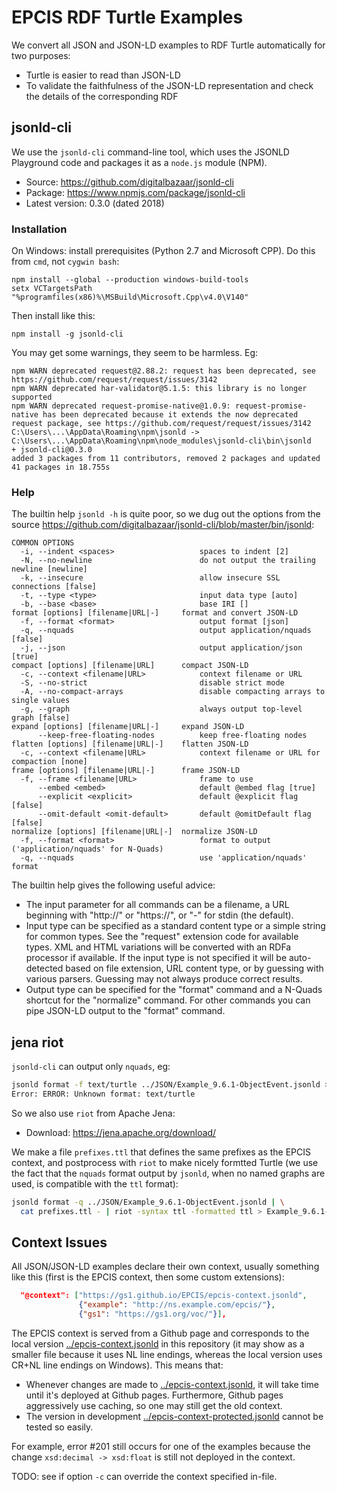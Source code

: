 # EPCIS RDF Turtle Examples

We convert all JSON and JSON-LD examples to RDF Turtle automatically for two purposes:

- Turtle is easier to read than JSON-LD
- To validate the faithfulness of the JSON-LD representation and check the details of the corresponding RDF

## jsonld-cli

We use the `jsonld-cli` command-line tool, which uses the JSONLD Playground code and packages it as a `node.js` module (NPM).
- Source: https://github.com/digitalbazaar/jsonld-cli
- Package: https://www.npmjs.com/package/jsonld-cli
- Latest version: 0.3.0 (dated 2018)

### Installation

On Windows: install prerequisites (Python 2.7 and Microsoft CPP). Do this from `cmd`, not `cygwin bash`:
```
npm install --global --production windows-build-tools
setx VCTargetsPath "%programfiles(x86)%\MSBuild\Microsoft.Cpp\v4.0\V140"
```

Then install like this:
```
npm install -g jsonld-cli
```

You may get some warnings, they seem to be harmless. Eg:
```
npm WARN deprecated request@2.88.2: request has been deprecated, see https://github.com/request/request/issues/3142
npm WARN deprecated har-validator@5.1.5: this library is no longer supported
npm WARN deprecated request-promise-native@1.0.9: request-promise-native has been deprecated because it extends the now deprecated request package, see https://github.com/request/request/issues/3142
C:\Users\...\AppData\Roaming\npm\jsonld -> C:\Users\...\AppData\Roaming\npm\node_modules\jsonld-cli\bin\jsonld
+ jsonld-cli@0.3.0
added 3 packages from 11 contributors, removed 2 packages and updated 41 packages in 18.755s
```

### Help

The builtin help `jsonld -h` is quite poor, so we dug out the options from the source https://github.com/digitalbazaar/jsonld-cli/blob/master/bin/jsonld:
```
COMMON OPTIONS
  -i, --indent <spaces>                   spaces to indent [2]
  -N, --no-newline                        do not output the trailing newline [newline]
  -k, --insecure                          allow insecure SSL connections [false]
  -t, --type <type>                       input data type [auto]
  -b, --base <base>                       base IRI []
format [options] [filename|URL|-]     format and convert JSON-LD
  -f, --format <format>                   output format [json]
  -q, --nquads                            output application/nquads [false]
  -j, --json                              output application/json [true]
compact [options] [filename|URL]      compact JSON-LD
  -c, --context <filename|URL>            context filename or URL
  -S, --no-strict                         disable strict mode
  -A, --no-compact-arrays                 disable compacting arrays to single values
  -g, --graph                             always output top-level graph [false]
expand [options] [filename|URL|-]     expand JSON-LD
      --keep-free-floating-nodes          keep free-floating nodes
flatten [options] [filename|URL|-]    flatten JSON-LD
  -c, --context <filename|URL>            context filename or URL for compaction [none]
frame [options] [filename|URL|-]      frame JSON-LD
  -f, --frame <filename|URL>              frame to use
      --embed <embed>                     default @embed flag [true]
      --explicit <explicit>               default @explicit flag [false]
      --omit-default <omit-default>       default @omitDefault flag [false]
normalize [options] [filename|URL|-]  normalize JSON-LD
  -f, --format <format>                   format to output ('application/nquads' for N-Quads)
  -q, --nquads                            use 'application/nquads' format
```
The builtin help gives the following useful advice:
- The input parameter for all commands can be a filename, a URL beginning with "http://" or "https://", or "-" for stdin (the default).
- Input type can be specified as a standard content type or a simple string for common types. See the "request" extension code for available types. XML and HTML variations will be converted with an RDFa processor if available. If the input type is not specified it will be auto-detected based on file extension, URL content type, or by guessing with various parsers. Guessing may not always produce correct results.
- Output type can be specified for the "format" command and a N-Quads shortcut for the "normalize" command. For other commands you can pipe JSON-LD output to the "format" command.

## jena riot

`jsonld-cli` can output only `nquads`, eg:

```sh
jsonld format -f text/turtle ../JSON/Example_9.6.1-ObjectEvent.jsonld > Example_9.6.1-ObjectEvent.ttl
Error: ERROR: Unknown format: text/turtle
```

So we also use `riot` from Apache Jena:
- Download: https://jena.apache.org/download/

We make a file `prefixes.ttl` that defines the same prefixes as the EPCIS context, and postprocess with `riot` to make nicely formtted Turtle
(we use the fact that the `nquads` format output by `jsonld`, when no named graphs are used, is compatible with the `ttl` format):

```sh
jsonld format -q ../JSON/Example_9.6.1-ObjectEvent.jsonld | \
  cat prefixes.ttl - | riot -syntax ttl -formatted ttl > Example_9.6.1-ObjectEvent.ttl
```

## Context Issues

All JSON/JSON-LD examples declare their own context, usually something like this (first is the EPCIS context, then some custom extensions):

```json
  "@context": ["https://gs1.github.io/EPCIS/epcis-context.jsonld",
               {"example": "http://ns.example.com/epcis/"},
               {"gs1": "https://gs1.org/voc/"}],
```

The EPCIS context is served from a Github page and corresponds to the local version [../epcis-context.jsonld](../epcis-context.jsonld) in this repository
(it may show as a smaller file because it uses NL line endings, whereas the local version uses CR+NL line endings on Windows).
This means that:
- Whenever changes are made to [../epcis-context.jsonld](../epcis-context.jsonld), it will take time until it's deployed at Github pages. 
  Furthermore, Github pages aggressively use caching, so one may still get the old context.
- The version in development [../epcis-context-protected.jsonld](../epcis-context-protected.jsonld) cannot be tested so easily.

For example, error #201 still occurs for one of the examples because 
the change `xsd:decimal -> xsd:float` is still not deployed in the context.

TODO: see if option `-c` can override the context specified in-file.
